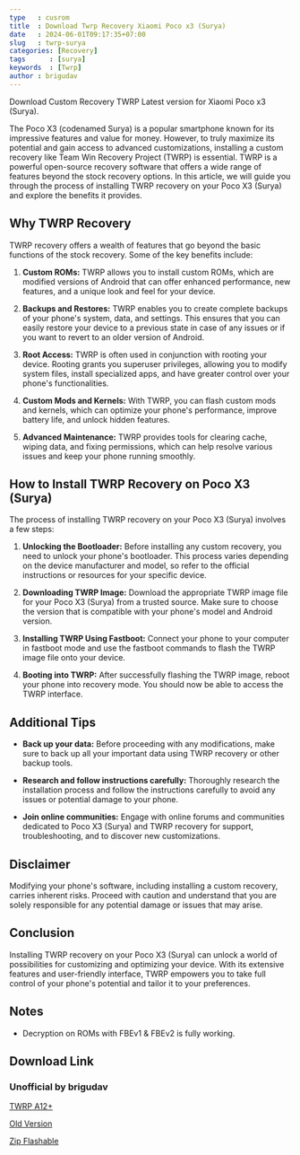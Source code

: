 ```yaml
---
type   : cusrom
title  : Download Twrp Recovery Xiaomi Poco x3 (Surya)
date   : 2024-06-01T09:17:35+07:00
slug   : twrp-surya
categories: [Recovery]
tags      : [surya]
keywords  : [Twrp]
author : brigudav
---
```


Download Custom Recovery TWRP Latest version for Xiaomi Poco x3 (Surya).

The Poco X3 (codenamed Surya) is a popular smartphone known for its impressive features and value for money. However, to truly maximize its potential and gain access to advanced customizations, installing a custom recovery like Team Win Recovery Project (TWRP) is essential. TWRP is a powerful open-source recovery software that offers a wide range of features beyond the stock recovery options. In this article, we will guide you through the process of installing TWRP recovery on your Poco X3 (Surya) and explore the benefits it provides.

## Why TWRP Recovery

TWRP recovery offers a wealth of features that go beyond the basic functions of the stock recovery. Some of the key benefits include:

1. **Custom ROMs:** TWRP allows you to install custom ROMs, which are modified versions of Android that can offer enhanced performance, new features, and a unique look and feel for your device.

2. **Backups and Restores:** TWRP enables you to create complete backups of your phone's system, data, and settings. This ensures that you can easily restore your device to a previous state in case of any issues or if you want to revert to an older version of Android.

3. **Root Access:** TWRP is often used in conjunction with rooting your device. Rooting grants you superuser privileges, allowing you to modify system files, install specialized apps, and have greater control over your phone's functionalities.

4. **Custom Mods and Kernels:** With TWRP, you can flash custom mods and kernels, which can optimize your phone's performance, improve battery life, and unlock hidden features.

5. **Advanced Maintenance:** TWRP provides tools for clearing cache, wiping data, and fixing permissions, which can help resolve various issues and keep your phone running smoothly.

## How to Install TWRP Recovery on Poco X3 (Surya)

The process of installing TWRP recovery on your Poco X3 (Surya) involves a few steps:

1. **Unlocking the Bootloader:** Before installing any custom recovery, you need to unlock your phone's bootloader. This process varies depending on the device manufacturer and model, so refer to the official instructions or resources for your specific device.

2. **Downloading TWRP Image:** Download the appropriate TWRP image file for your Poco X3 (Surya) from a trusted source. Make sure to choose the version that is compatible with your phone's model and Android version.

3. **Installing TWRP Using Fastboot:** Connect your phone to your computer in fastboot mode and use the fastboot commands to flash the TWRP image file onto your device.

4. **Booting into TWRP:** After successfully flashing the TWRP image, reboot your phone into recovery mode. You should now be able to access the TWRP interface.

## Additional Tips

* **Back up your data:** Before proceeding with any modifications, make sure to back up all your important data using TWRP recovery or other backup tools.

* **Research and follow instructions carefully:** Thoroughly research the installation process and follow the instructions carefully to avoid any issues or potential damage to your phone.

* **Join online communities:** Engage with online forums and communities dedicated to Poco X3 (Surya) and TWRP recovery for support, troubleshooting, and to discover new customizations.

## Disclaimer

Modifying your phone's software, including installing a custom recovery, carries inherent risks. Proceed with caution and understand that you are solely responsible for any potential damage or issues that may arise.

## Conclusion

Installing TWRP recovery on your Poco X3 (Surya) can unlock a world of possibilities for customizing and optimizing your device. With its extensive features and user-friendly interface, TWRP empowers you to take full control of your phone's potential and tailor it to your preferences.

## Notes
- Decryption on ROMs with FBEv1 & FBEv2 is fully working.

## Download Link
### Unofficial by brigudav
[TWRP A12+](https://sourceforge.net/projects/surya-twrp/files/POCO%20X3/TWRP/stable/twrp-3.7.1_12-1-surya-19.06.img/download)

[Old Version](https://sourceforge.net/projects/surya-twrp/files/POCO%20X3/)

[Zip Flashable](https://github.com/brigudav/android_device_xiaomi_surya_twrp/releases/latest)


